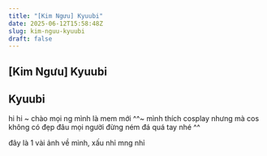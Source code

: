 ```yaml
---
title: "[Kim Ngưu] Kyuubi"
date: 2025-06-12T15:58:48Z
slug: kim-nguu-kyuubi
draft: false
---
```


## [Kim Ngưu] Kyuubi

## Kyuubi

hi hi ~ chào mọi ng
mình là mem mới ^^~
mình thích cosplay
nhưng mà cos không có đẹp đâu
mọi người đừng ném đá quá tay nhé ^^
 
đây là 1 vài ảnh về mình, xấu nhỉ mng nhỉ